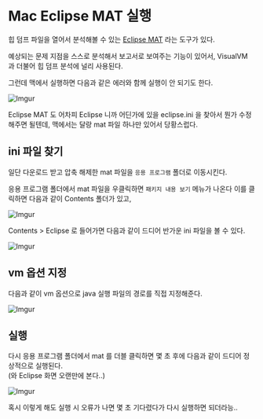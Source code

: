 # Mac Eclipse MAT 실행

힙 덤프 파일을 열어서 분석해볼 수 있는 [Eclipse MAT](https://www.eclipse.org/mat/) 라는 도구가 있다.

예상되는 문제 지점을 스스로 분석해서 보고서로 보여주는 기능이 있어서, VisualVM 과 더불어 힙 덤프 분석에 널리 사용된다.

그런데 맥에서 실행하면 다음과 같은 에러와 함께 실행이 안 되기도 한다.

![Imgur](https://i.imgur.com/UOynHoo.png)

Eclipse MAT 도 어차피 Eclipse 니까 어딘가에 있을 eclipse.ini 을 찾아서 뭔가 수정해주면 될텐데, 맥에서는 달랑 mat 파일 하나만 있어서 당황스럽다.


## ini 파일 찾기

일단 다운로드 받고 압축 해제한 mat 파일을 `응용 프로그램` 폴더로 이동시킨다.

응용 프로그램 폴더에서 mat 파일을 우클릭하면 `패키지 내용 보기` 메뉴가 나온다 이를 클릭하면 다음과 같이 Contents 폴더가 있고,

![Imgur](https://i.imgur.com/lKmmjfU.png)

Contents > Eclipse 로 들어가면 다음과 같이 드디어 반가운 ini 파일을 볼 수 있다.

![Imgur](https://i.imgur.com/9kxbLZy.png)

## vm 옵션 지정

다음과 같이 vm 옵션으로 java 실행 파일의 경로를 직접 지정해준다.

![Imgur](https://i.imgur.com/sJocMmm.png)

## 실행

다시 응용 프로그램 폴더에서 mat 를 더블 클릭하면 몇 초 후에 다음과 같이 드디어 정상적으로 실행된다.  
(와 Eclipse 화면 오랜만에 본다..)

![Imgur](https://i.imgur.com/k7o679h.png)

혹시 이렇게 해도 실행 시 오류가 나면 몇 초 기다렸다가 다시 실행하면 되더라능..





